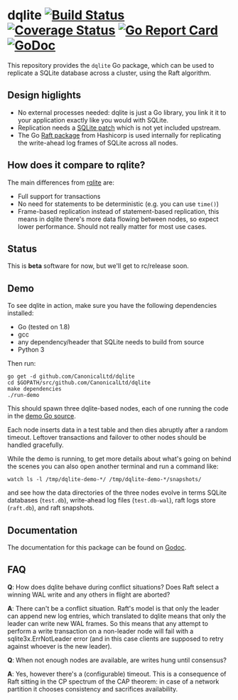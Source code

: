 dqlite [![Build Status](https://travis-ci.org/CanonicalLtd/dqlite.png)](https://travis-ci.org/CanonicalLtd/dqlite) [![Coverage Status](https://coveralls.io/repos/github/CanonicalLtd/dqlite/badge.svg?branch=master)](https://coveralls.io/github/CanonicalLtd/dqlite?branch=master) [![Go Report Card](https://goreportcard.com/badge/github.com/CanonicalLtd/dqlite)](https://goreportcard.com/report/github.com/CanonicalLtd/dqlite) [![GoDoc](https://godoc.org/github.com/CanonicalLtd/go-sqlite3x?status.svg)](https://godoc.org/github.com/CanonicalLtd/go-sqlite3x)
======

This repository provides the `dqlite` Go package, which can be used to
replicate a SQLite database across a cluster, using the Raft
algorithm.

Design higlights
----------------

* No external processes needed: dqlite is just a Go library, you link it
  it to your application exactly like you would with SQLite.
* Replication needs a [SQLite patch](https://github.com/CanonicalLtd/sqlite/commit/2a9aa8b056f37ae05f38835182a2856ffc95aee4)
  which is not yet included upstream.
* The Go [Raft package](https://github.com/hashicorp/raft) from Hashicorp
  is used internally for replicating the write-ahead log frames of SQLite
  across all nodes.

How does it compare to rqlite?
------------------------------

The main differences from [rqlite](https://github.com/rqlite/rqlite) are:

* Full support for transactions
* No need for statements to be deterministic (e.g. you can use ```time()```)
* Frame-based replication instead of statement-based replication, this
  means in dqlite there's more data flowing between nodes, so expect
  lower performance. Should not really matter for most use cases.

Status
------

This is **beta** software for now, but we'll get to rc/release soon.

Demo
----

To see dqlite in action, make sure you have the following dependencies
installed:

* Go (tested on 1.8)
* gcc
* any dependency/header that SQLite needs to build from source
* Python 3

Then run:

```
go get -d github.com/CanonicalLtd/dqlite
cd $GOPATH/src/github.com/CanonicalLtd/dqlite
make dependencies
./run-demo
```

This should spawn three dqlite-based nodes, each of one running the
code in the [demo Go source](testdata/demo.go).

Each node inserts data in a test table and then dies abruptly after a
random timeout. Leftover transactions and failover to other nodes
should be handled gracefully.

While the demo is running, to get more details about what's going on
behind the scenes you can also open another terminal and run a command
like:

```
watch ls -l /tmp/dqlite-demo-*/ /tmp/dqlite-demo-*/snapshots/
```

and see how the data directories of the three nodes evolve in terms
SQLite databases (```test.db```), write-ahead log files (```test.db-wal```),
raft logs store (```raft.db```), and raft snapshots.


Documentation
-------------

The documentation for this package can be found on [Godoc](http://godoc.org/github.com/CanonicalLtd/dqlite).

FAQ
---

**Q**: How does dqlite behave during conflict situations? Does Raft
select a winning WAL write and any others in flight are aborted?

**A**: There can't be a conflict situation. Raft's model is that
only the leader can append new log entries, which translated to dqlite
means that only the leader can write new WAL frames. So this means
that any attempt to perform a write transaction on a non-leader node
will fail with a sqlite3x.ErrNotLeader error (and in this case clients
are supposed to retry against whoever is the new leader).

**Q**: When not enough nodes are available, are writes hung until
consensus?

**A**: Yes, however there's a (configurable) timeout. This is a
consequence of Raft sitting in the CP spectrum of the CAP theorem: in
case of a network partition it chooses consistency and sacrifices
availability.

